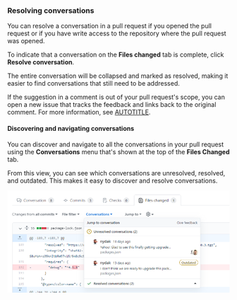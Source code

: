 ### Resolving conversations

You can resolve a conversation in a pull request if you opened the pull request or if you have write access to the repository where the pull request was opened.

To indicate that a conversation on the **Files changed** tab is complete, click **Resolve conversation**.

The entire conversation will be collapsed and marked as resolved, making it easier to find conversations that still need to be addressed.

If the suggestion in a comment is out of your pull request's scope, you can open a new issue that tracks the feedback and links back to the original comment. For more information, see [AUTOTITLE](/issues/tracking-your-work-with-issues/creating-an-issue).

#### Discovering and navigating conversations

You can discover and navigate to all the conversations in your pull request using the **Conversations** menu that's shown at the top of the **Files Changed** tab.

From this view, you can see which conversations are unresolved, resolved, and outdated. This makes it easy to discover and resolve conversations.

![Screenshot of the "Conversations" menu on the "Files Changed" tab of a pull request.](/assets/images/help/pull_requests/conversations-menu.png)
